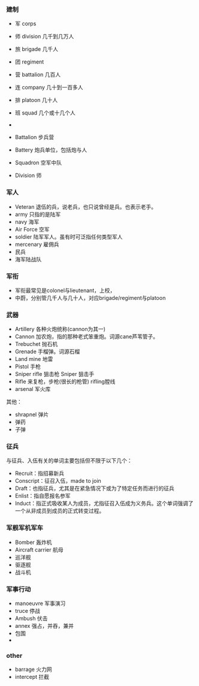### 建制

- 军 corps
- 师 division 几千到几万人
- 旅 brigade 几千人
- 团 regiment
- 营 battalion 几百人
- 连 company 几十到一百多人
- 排 platoon 几十人
- 班 squad 几个或十几个人

-
- Battalion 步兵营
- Battery 炮兵单位，包括炮与人
- Squadron 空军中队
- Division 师

### 军人

- Veteran 退伍的兵，说老兵，也只说曾经是兵。也表示老手。
- army 只指的是陆军
- navy 海军
- Air Force 空军
- soldier 陆军军人。虽有时可泛指任何类型军人
- mercenary 雇佣兵
- 民兵
- 海军陆战队

### 军衔

- 军衔最常见是colonel与lieutenant，上校，
- 中蔚，分别管几千人与几十人，对应brigade/regiment与platoon

### 武器

- Artillery 各种火炮统称(cannon为其一)
- Cannon 加农炮，指的那种老式笨重炮。词源cane芦苇管子。
- Trebuchet 抛石机
- Grenade 手榴弹。词源石榴
- Land mine 地雷
- Pistol 手枪
- Sniper rifle 狙击枪 Sniper 狙击手
- Rifle 来复枪，步枪(很长的枪管) rifling膛线
- arsenal 军火库

其他：
- shrapnel 弹片
- 弹药
- 子弹

### 征兵

与征兵、入伍有关的单词主要包括但不限于以下几个：
- Recruit：指招募新兵
- Conscript：征召入伍，made to join
- Draft：也指征兵，尤其是在紧急情况下或为了特定任务而进行的征兵
- Enlist：指自愿报名参军
- Induct：指正式吸收某人为成员，尤指征召入伍成为义务兵。这个单词强调了一个从非成员到成员的正式转变过程。

### 军舰军机军车

- Bomber 轰炸机
- Aircraft carrier 航母
- 巡洋舰
- 驱逐舰
- 战斗机

### 军事行动

- manoeuvre 军事演习
- truce 停战
- Ambush 伏击
- annex 强占，并吞，兼并
- 包围
- 

### other

- barrage 火力网
- intercept 拦截
